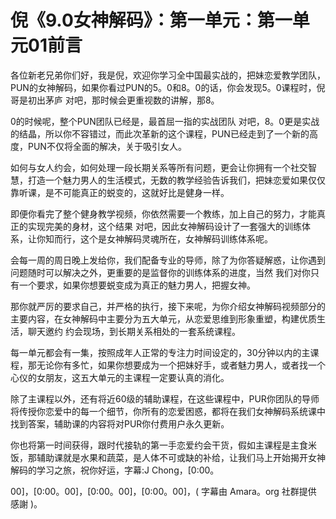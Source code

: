 # 倪《9.0女神解码》：第一单元：第一单元01前言

各位新老兄弟你们好，我是倪，欢迎你学习全中国最实战的，把妹恋爱教学团队，PUN的女神解码，如果你看过PUN的5。0和8。0的话，你会发现5。0课程时，倪哥是初出茅庐 对吧，那时候会更重视数的讲解，那8。

0的时候呢，整个PUN团队已经是，最首屈一指的实战团队 对吧，8。0更是实战的结晶，所以你不容错过，而此次革新的这个课程，PUN已经走到了一个新的高度，PUN不仅将全面的解决，关于吸引女人。

如何与女人约会，如何处理一段长期关系等所有问题，更会让你拥有一个社交智慧，打造一个魅力男人的生活模式，无数的教学经验告诉我们，把妹恋爱如果仅仅靠听课，是不可能真正的蜕变的，这就好比是健身一样。

即便你看完了整个健身教学视频，你依然需要一个教练，加上自己的努力，才能真正的实现完美的身材，这个结果 对吧，因此女神解码设计了一套强大的训练体系，让你知而行，这个是女神解码灵魂所在，女神解码训练体系呢。

会每一周的周日晚上发给你，我们配备专业的导师，除了为你答疑解惑，让你遇到问题随时可以解决之外，更重要的是监督你的训练体系的进度，当然 我们对你只有一个要求，如果你想要蜕变成为真正的魅力男人，把握女神。

那你就严厉的要求自己，并严格的执行，接下来呢，为你介绍女神解码视频部分的主要内容，在女神解码中主要分为五大单元，从恋爱思维到形象重塑，构建优质生活，聊天邀约 约会现场，到长期关系相处的一套系统课程。

每一单元都会有一集，按照成年人正常的专注力时间设定的，30分钟以内的主课程，那无论你有多忙，如果你想要成为一个把妹好手，或者魅力男人，或者找一个心仪的女朋友，这五大单元的主课程一定要认真的消化。

除了主课程以外，还有将近60级的辅助课程，在这些课程中，PUR你团队的导师将传授你恋爱中的每一个细节，你所有的恋爱困惑，都将在我们女神解码系统课中找到答案，辅助课的内容将对PUR你付费用户永久更新。

你也将第一时间获得，跟时代接轨的第一手恋爱约会干货，假如主课程是主食米饭，那辅助课就是水果和蔬菜，是人体不可或缺的补给，让我们马上开始揭开女神解码的学习之旅，祝你好运，字幕:J Chong，[0:00。

00]，[0:00。00]，[0:00。00]，[0:00。00]，( 字幕由 Amara。org 社群提供 感謝 )。

